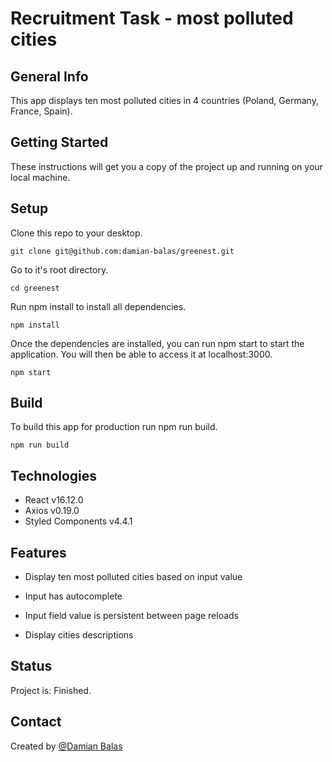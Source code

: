 # Recruitment Task - most polluted cities

## General Info

This app displays ten most polluted cities in 4 countries (Poland, Germany, France, Spain).

## Getting Started

These instructions will get you a copy of the project up and running on your local machine.

## Setup

Clone this repo to your desktop.

    git clone git@github.com:damian-balas/greenest.git

Go to it's root directory.

    cd greenest

Run npm install to install all dependencies.

    npm install

Once the dependencies are installed, you can run npm start to start the application. You will then be able to access it at localhost:3000.

    npm start

## Build

To build this app for production run npm run build.

    npm run build

## Technologies

- React v16.12.0
- Axios v0.19.0
- Styled Components v4.4.1

## Features

- Display ten most polluted cities based on input value

- Input has autocomplete

- Input field value is persistent between page reloads

- Display cities descriptions

## Status

Project is: Finished.

## Contact

Created by [@Damian Balas](https://github.com/damian-balas/)
